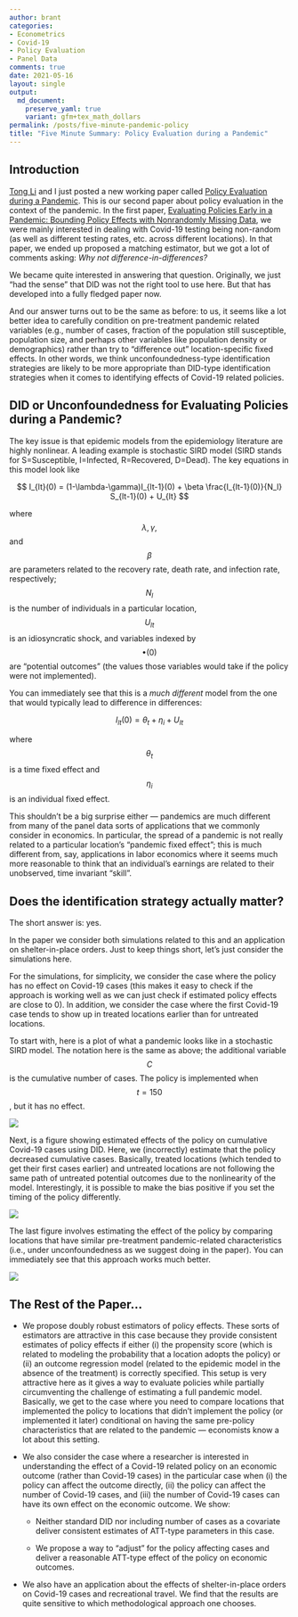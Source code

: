 ```yaml
---
author: brant
categories:
- Econometrics
- Covid-19
- Policy Evaluation
- Panel Data
comments: true
date: 2021-05-16
layout: single
output:
  md_document:
    preserve_yaml: true
    variant: gfm+tex_math_dollars
permalink: /posts/five-minute-pandemic-policy
title: "Five Minute Summary: Policy Evaluation during a Pandemic"
---
```


## Introduction

[Tong Li](https://my.vanderbilt.edu/tlwebpage/) and I just posted a new
working paper called [Policy Evaluation during a
Pandemic](https://arxiv.org/abs/2105.06927). This is our second paper
about policy evaluation in the context of the pandemic. In the first
paper, [Evaluating Policies Early in a Pandemic: Bounding Policy Effects
with Nonrandomly Missing Data](https://arxiv.org/abs/2005.09605), we
were mainly interested in dealing with Covid-19 testing being non-random
(as well as different testing rates, etc. across different locations).
In that paper, we ended up proposed a matching estimator, but we got a
lot of comments asking: *Why not difference-in-differences?*

We became quite interested in answering that question. Originally, we
just “had the sense” that DID was not the right tool to use here. But
that has developed into a fully fledged paper now.

And our answer turns out to be the same as before: to us, it seems like
a lot better idea to carefully condition on pre-treatment pandemic
related variables (e.g., number of cases, fraction of the population
still susceptible, population size, and perhaps other variables like
population density or demographics) rather than try to “difference out”
location-specific fixed effects. In other words, we think
unconfoundedness-type identification strategies are likely to be more
appropriate than DID-type identification strategies when it comes to
identifying effects of Covid-19 related policies.

## DID or Unconfoundedness for Evaluating Policies during a Pandemic?

The key issue is that epidemic models from the epidemiology literature
are highly nonlinear. A leading example is stochastic SIRD model (SIRD
stands for S=Susceptible, I=Infected, R=Recovered, D=Dead). The key
equations in this model look like

$$
    I_{lt}(0) = (1-\lambda-\gamma)I_{lt-1}(0) + \beta \frac{I_{lt-1}(0)}{N_l} S_{lt-1}(0) + U_{lt}
$$

where $$\lambda, \gamma,$$ and $$\beta$$ are parameters related to the
recovery rate, death rate, and infection rate, respectively; $$N_l$$ is
the number of individuals in a particular location, $$U_{lt}$$ is an
idiosyncratic shock, and variables indexed by $$\bullet(0)$$ are
“potential outcomes” (the values those variables would take if the
policy were not implemented).

You can immediately see that this is a *much different* model from the
one that would typically lead to difference in differences:

$$
I_{lt}(0) = \theta_t + \eta_i + U_{lt}
$$

where $$\theta_t$$ is a time fixed effect and $$\eta_i$$ is an
individual fixed effect.

This shouldn’t be a big surprise either — pandemics are much different
from many of the panel data sorts of applications that we commonly
consider in economics. In particular, the spread of a pandemic is not
really related to a particular location’s “pandemic fixed effect”; this
is much different from, say, applications in labor economics where it
seems much more reasonable to think that an individual’s earnings are
related to their unobserved, time invariant “skill”.

## Does the identification strategy actually matter?

The short answer is: yes.

In the paper we consider both simulations related to this and an
application on shelter-in-place orders. Just to keep things short, let’s
just consider the simulations here.

For the simulations, for simplicity, we consider the case where the
policy has no effect on Covid-19 cases (this makes it easy to check if
the approach is working well as we can just check if estimated policy
effects are close to 0). In addition, we consider the case where the
first Covid-19 case tends to show up in treated locations earlier than
for untreated locations.

To start with, here is a plot of what a pandemic looks like in a
stochastic SIRD model. The notation here is the same as above; the
additional variable $$C$$ is the cumulative number of cases. The policy
is implemented when $$t=150$$, but it has no effect.

![](/files/pandemic-policy/sim_example.jpg)

Next, is a figure showing estimated effects of the policy on cumulative
Covid-19 cases using DID. Here, we (incorrectly) estimate that the
policy decreased cumulative cases. Basically, treated locations (which
tended to get their first cases earlier) and untreated locations are not
following the same path of untreated potential outcomes due to the
nonlinearity of the model. Interestingly, it is possible to make the
bias positive if you set the timing of the policy differently.

![](/files/pandemic-policy/did_es_example3.jpg)

The last figure involves estimating the effect of the policy by
comparing locations that have similar pre-treatment pandemic-related
characteristics (i.e., under unconfoundedness as we suggest doing in the
paper). You can immediately see that this approach works much better.

![](/files/pandemic-policy/unc_es_example3.jpg)

## The Rest of the Paper…

-   We propose doubly robust estimators of policy effects. These sorts
    of estimators are attractive in this case because they provide
    consistent estimates of policy effects if either (i) the propensity
    score (which is related to modeling the probability that a location
    adopts the policy) or (ii) an outcome regression model (related to
    the epidemic model in the absence of the treatment) is correctly
    specified. This setup is very attractive here as it gives a way to
    evaluate policies while partially circumventing the challenge of
    estimating a full pandemic model. Basically, we get to the case
    where you need to compare locations that implemented the policy to
    locations that didn’t implement the policy (or implemented it later)
    conditional on having the same pre-policy characteristics that are
    related to the pandemic — economists know a lot about this setting.

-   We also consider the case where a researcher is interested in
    understanding the effect of a Covid-19 related policy on an economic
    outcome (rather than Covid-19 cases) in the particular case when (i)
    the policy can affect the outcome directly, (ii) the policy can
    affect the number of Covid-19 cases, and (iii) the number of
    Covid-19 cases can have its own effect on the economic outcome. We
    show:

    -   Neither standard DID nor including number of cases as a
        covariate deliver consistent estimates of ATT-type parameters in
        this case.

    -   We propose a way to “adjust” for the policy affecting cases and
        deliver a reasonable ATT-type effect of the policy on economic
        outcomes.

-   We also have an application about the effects of shelter-in-place
    orders on Covid-19 cases and recreational travel. We find that the
    results are quite sensitive to which methodological approach one
    chooses.

<script src="https://giscus.app/client.js"
        data-repo="bcallaway11/bcallaway11.github.io"
        data-repo-id="MDEwOlJlcG9zaXRvcnk3NDQyMTEyMQ=="
        data-category="Announcements"
        data-category-id="DIC_kwDOBG-Tgc4COCq4"
        data-mapping="pathname"
        data-reactions-enabled="1"
        data-emit-metadata="0"
        data-input-position="bottom"
        data-theme="light"
        data-lang="en"
        crossorigin="anonymous"
        async>
</script>
